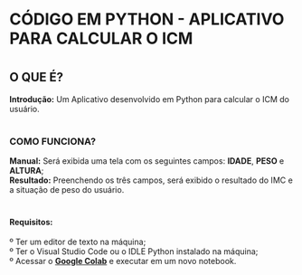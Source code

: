 # CÓDIGO EM PYTHON - APLICATIVO PARA CALCULAR O ICM

# <h2>O QUE É?
<strong>Introdução:</strong> Um Aplicativo desenvolvido em Python para calcular o ICM do usuário. <br>
</h2>

# <h3>COMO FUNCIONA?
<strong>Manual:</strong> Será exibida uma tela com os seguintes campos: <b>IDADE</b>, <b>PESO</b> e <b>ALTURA</b>; <br>
<strong>Resultado:</strong> Preenchendo os três campos, será exibido o resultado do IMC e a situação de peso do usuário. <br>
</h3>

# <h4>Requisitos:
º Ter um editor de texto na máquina; <br>
º Ter o Visual Studio Code ou o IDLE Python instalado na máquina; <br>
º Acessar o <strong><a href="https://colab.research.google.com/">Google Colab</a></strong> e executar em um novo notebook. </h4>
